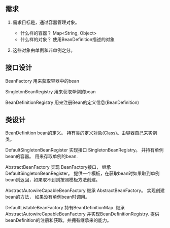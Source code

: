 ## 需求
1. 需求目标是，通过容器管理对象。
   - 什么样的容器？ Map<String, Object>
   - 什么样的对象？ 使用BeanDefinition描述的对象
   
2. 这些对象由单例和非单例之分。

## 接口设计

BeanFactory 用来获取容器中的bean

SingletonBeanRegistry 用来获取单例的bean

BeanDefinitionRegistry 用来注册Bean的定义信息(BeanDefinition)

## 类设计

BeanDefinition bean的定义。 持有类的定义对象(Class)。由容器自己来实例类。

DefaultSingletonBeanRegister 实现接口 SingletonBeanRegistry。 并持有单例bean的容器。 用来存取单例的bean.

AbstractBeanFactory 实现 BeanFactory接口， 继承 DefaultSingletonBeanRegister。 提供一个模板，在获取bean时如果取到单例bean则返回，如果取不到则按照模板方法创建。

AbstractAutowireCapableBeanFactory 继承 AbstractBeanFactory。 实现创建bean的方法， 如果没有单例bean时调用。

DefaultListableBeanFactory 持有BeanDefinitionMap. 继承 AbstractAutowireCapableBeanFactory 并实现BeanDefinitionRegistry. 提供beanDefinition的注册和获取。并拥有继承来的能力。

